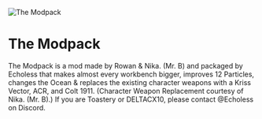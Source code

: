 ![The Modpack](https://github.com/echoless3484/TheModpack/assets/109392419/f14b1388-34e9-4873-81bb-a7dd650618c8)
# The Modpack
The Modpack is a mod made by Rowan & Nika. (Mr. B) and packaged by Echoless that makes almost every workbench bigger, improves 12 Particles, changes the Ocean & replaces the existing character weapons with a Kriss Vector, ACR, and Colt 1911. (Character Weapon Replacement courtesy of Nika. (Mr. B).) If you are Toastery or DELTACX10, please contact @Echoless on Discord.
